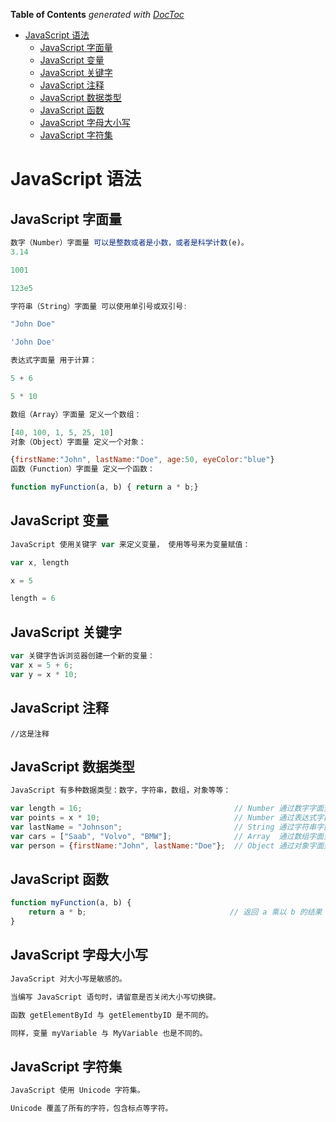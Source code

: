 <!-- START doctoc generated TOC please keep comment here to allow auto update -->
<!-- DON'T EDIT THIS SECTION, INSTEAD RE-RUN doctoc TO UPDATE -->
**Table of Contents**  *generated with [DocToc](https://github.com/thlorenz/doctoc)*

- [JavaScript 语法](#javascript-%E8%AF%AD%E6%B3%95)
  - [JavaScript 字面量](#javascript-%E5%AD%97%E9%9D%A2%E9%87%8F)
  - [JavaScript 变量](#javascript-%E5%8F%98%E9%87%8F)
  - [JavaScript 关键字](#javascript-%E5%85%B3%E9%94%AE%E5%AD%97)
  - [JavaScript 注释](#javascript-%E6%B3%A8%E9%87%8A)
  - [JavaScript 数据类型](#javascript-%E6%95%B0%E6%8D%AE%E7%B1%BB%E5%9E%8B)
  - [JavaScript 函数](#javascript-%E5%87%BD%E6%95%B0)
  - [JavaScript 字母大小写](#javascript-%E5%AD%97%E6%AF%8D%E5%A4%A7%E5%B0%8F%E5%86%99)
  - [JavaScript 字符集](#javascript-%E5%AD%97%E7%AC%A6%E9%9B%86)

<!-- END doctoc generated TOC please keep comment here to allow auto update -->

# JavaScript 语法

## JavaScript 字面量

```js
数字（Number）字面量 可以是整数或者是小数，或者是科学计数(e)。
3.14

1001

123e5
```

```js
字符串（String）字面量 可以使用单引号或双引号:

"John Doe"

'John Doe'
```

```js
表达式字面量 用于计算：

5 + 6

5 * 10
```

```js
数组（Array）字面量 定义一个数组：

[40, 100, 1, 5, 25, 10]
对象（Object）字面量 定义一个对象：

{firstName:"John", lastName:"Doe", age:50, eyeColor:"blue"}
函数（Function）字面量 定义一个函数：

function myFunction(a, b) { return a * b;}
```

## JavaScript 变量

```js
JavaScript 使用关键字 var 来定义变量， 使用等号来为变量赋值：

var x, length

x = 5

length = 6
```

## JavaScript 关键字

```js
var 关键字告诉浏览器创建一个新的变量：
var x = 5 + 6;
var y = x * 10;
```

## JavaScript 注释

`//这是注释`

## JavaScript 数据类型

```js
JavaScript 有多种数据类型：数字，字符串，数组，对象等等：

var length = 16;                                  // Number 通过数字字面量赋值 
var points = x * 10;                              // Number 通过表达式字面量赋值
var lastName = "Johnson";                         // String 通过字符串字面量赋值
var cars = ["Saab", "Volvo", "BMW"];              // Array  通过数组字面量赋值
var person = {firstName:"John", lastName:"Doe"};  // Object 通过对象字面量赋值
```

## JavaScript 函数

```js
function myFunction(a, b) {
   	return a * b;                                // 返回 a 乘以 b 的结果
}
```

## JavaScript 字母大小写

```js
JavaScript 对大小写是敏感的。

当编写 JavaScript 语句时，请留意是否关闭大小写切换键。

函数 getElementById 与 getElementbyID 是不同的。

同样，变量 myVariable 与 MyVariable 也是不同的。
```

## JavaScript 字符集

```js
JavaScript 使用 Unicode 字符集。

Unicode 覆盖了所有的字符，包含标点等字符。
```